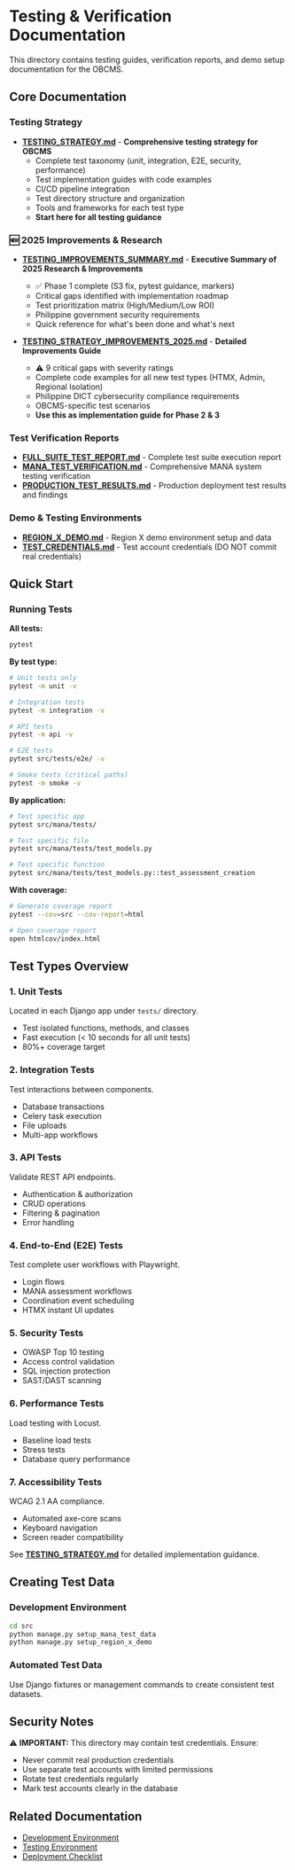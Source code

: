 # Testing & Verification Documentation

This directory contains testing guides, verification reports, and demo setup documentation for the OBCMS.

## Core Documentation

### Testing Strategy
- **[TESTING_STRATEGY.md](TESTING_STRATEGY.md)** - **Comprehensive testing strategy for OBCMS**
  - Complete test taxonomy (unit, integration, E2E, security, performance)
  - Test implementation guides with code examples
  - CI/CD pipeline integration
  - Test directory structure and organization
  - Tools and frameworks for each test type
  - **Start here for all testing guidance**

### 🆕 2025 Improvements & Research
- **[TESTING_IMPROVEMENTS_SUMMARY.md](TESTING_IMPROVEMENTS_SUMMARY.md)** - **Executive Summary of 2025 Research & Improvements**
  - ✅ Phase 1 complete (S3 fix, pytest guidance, markers)
  - Critical gaps identified with implementation roadmap
  - Test prioritization matrix (High/Medium/Low ROI)
  - Philippine government security requirements
  - Quick reference for what's been done and what's next

- **[TESTING_STRATEGY_IMPROVEMENTS_2025.md](TESTING_STRATEGY_IMPROVEMENTS_2025.md)** - **Detailed Improvements Guide**
  - ⚠️ 9 critical gaps with severity ratings
  - Complete code examples for all new test types (HTMX, Admin, Regional Isolation)
  - Philippine DICT cybersecurity compliance requirements
  - OBCMS-specific test scenarios
  - **Use this as implementation guide for Phase 2 & 3**

### Test Verification Reports
- **[FULL_SUITE_TEST_REPORT.md](FULL_SUITE_TEST_REPORT.md)** - Complete test suite execution report
- **[MANA_TEST_VERIFICATION.md](MANA_TEST_VERIFICATION.md)** - Comprehensive MANA system testing verification
- **[PRODUCTION_TEST_RESULTS.md](PRODUCTION_TEST_RESULTS.md)** - Production deployment test results and findings

### Demo & Testing Environments
- **[REGION_X_DEMO.md](REGION_X_DEMO.md)** - Region X demo environment setup and data
- **[TEST_CREDENTIALS.md](TEST_CREDENTIALS.md)** - Test account credentials (DO NOT commit real credentials)

## Quick Start

### Running Tests

**All tests:**
```bash
pytest
```

**By test type:**
```bash
# Unit tests only
pytest -m unit -v

# Integration tests
pytest -m integration -v

# API tests
pytest -m api -v

# E2E tests
pytest src/tests/e2e/ -v

# Smoke tests (critical paths)
pytest -m smoke -v
```

**By application:**
```bash
# Test specific app
pytest src/mana/tests/

# Test specific file
pytest src/mana/tests/test_models.py

# Test specific function
pytest src/mana/tests/test_models.py::test_assessment_creation
```

**With coverage:**
```bash
# Generate coverage report
pytest --cov=src --cov-report=html

# Open coverage report
open htmlcov/index.html
```

## Test Types Overview

### 1. Unit Tests
Located in each Django app under `tests/` directory.
- Test isolated functions, methods, and classes
- Fast execution (< 10 seconds for all unit tests)
- 80%+ coverage target

### 2. Integration Tests
Test interactions between components.
- Database transactions
- Celery task execution
- File uploads
- Multi-app workflows

### 3. API Tests
Validate REST API endpoints.
- Authentication & authorization
- CRUD operations
- Filtering & pagination
- Error handling

### 4. End-to-End (E2E) Tests
Test complete user workflows with Playwright.
- Login flows
- MANA assessment workflows
- Coordination event scheduling
- HTMX instant UI updates

### 5. Security Tests
- OWASP Top 10 testing
- Access control validation
- SQL injection protection
- SAST/DAST scanning

### 6. Performance Tests
Load testing with Locust.
- Baseline load tests
- Stress tests
- Database query performance

### 7. Accessibility Tests
WCAG 2.1 AA compliance.
- Automated axe-core scans
- Keyboard navigation
- Screen reader compatibility

See **[TESTING_STRATEGY.md](TESTING_STRATEGY.md)** for detailed implementation guidance.

## Creating Test Data

### Development Environment
```bash
cd src
python manage.py setup_mana_test_data
python manage.py setup_region_x_demo
```

### Automated Test Data
Use Django fixtures or management commands to create consistent test datasets.

## Security Notes

⚠️ **IMPORTANT:** This directory may contain test credentials. Ensure:
- Never commit real production credentials
- Use separate test accounts with limited permissions
- Rotate test credentials regularly
- Mark test accounts clearly in the database

## Related Documentation
- [Development Environment](../env/development.md)
- [Testing Environment](../env/testing.md)
- [Deployment Checklist](../deployment/regional_mana_deployment_checklist.md)
